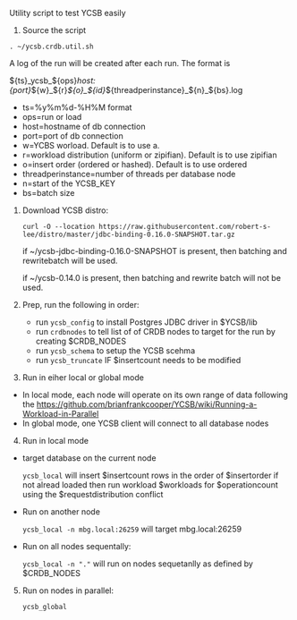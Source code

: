 Utility script to test YCSB easily

1. Source the script

  `. ~/ycsb.crdb.util.sh`

  A log of the run will be created after each run.  The format is

  ${ts}_ycsb_${ops}_${host}:${port}_${w}_${r}_${o}_${id}_${threadperinstance}_${n}_${bs}.log 

  - ts=%y%m%d-%H%M format
  - ops=run or load
  - host=hostname of db connection
  - port=port of db connection
  - w=YCBS worload.  Default is to use a.
  - r=workload distribution (uniform or zipifian).  Default is to use zipifian
  - o=insert order (ordered or hashed).  Default is to use ordered
  - threadperinstance=number of threads per database node
  - n=start of the YCSB_KEY
  - bs=batch size


1. Download YCSB distro:

    `curl -O --location https://raw.githubusercontent.com/robert-s-lee/distro/master/jdbc-binding-0.16.0-SNAPSHOT.tar.gz` 

    if ~/ycsb-jdbc-binding-0.16.0-SNAPSHOT is present, then batching and rewritebatch will be used.

    if ~/ycsb-0.14.0 is present, then batching and rewrite batch will not be used.

2.  Prep, run the following in order:

    - run `ycsb_config` to install Postgres JDBC driver in $YCSB/lib 
    - run `crdbnodes` to tell list of of CRDB nodes to target for the run by creating $CRDB_NODES
    - run `ycsb_schema` to setup the YCSB scehma
    - run `ycsb_truncate` IF $insertcount needs to be modified  

3. Run in eiher local or global mode
 
  - In local mode, each node will operate on its own range of data following the
    https://github.com/brianfrankcooper/YCSB/wiki/Running-a-Workload-in-Parallel
  - In global mode, one YCSB client will connect to all database nodes


4. Run in local mode
  - target database on the current node

    `ycsb_local` 
      will insert $insertcount rows in the order of $insertorder if not alread loaded
      then run workload $workloads for $operationcount using the $requestdistribution conflict 

  - Run on another node

    `ycsb_local -n mbg.local:26259` 
      will target mbg.local:26259

  - Run on all nodes sequentally:

    `ycsb_local -n "."`
      will run on nodes sequetanlly as defined by $CRDB_NODES 

5.  Run on nodes in parallel:

    `ycsb_global`
